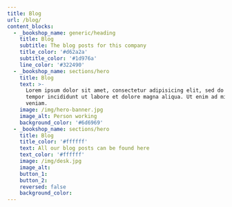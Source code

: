 ```yaml
---
title: Blog
url: /blog/
content_blocks:
  - _bookshop_name: generic/heading
    title: Blog
    subtitle: The blog posts for this company
    title_color: '#d62a2a'
    subtitle_color: '#1d976a'
    line_color: '#322490'
  - _bookshop_name: sections/hero
    title: Blog
    text: >-
      Lorem ipsum dolor sit amet, consectetur adipisicing elit, sed do eiusmod
      tempor incididunt ut labore et dolore magna aliqua. Ut enim ad minim
      veniam.
    image: /img/hero-banner.jpg
    image_alt: Person working
    background_color: '#6d6969'
  - _bookshop_name: sections/hero
    title: Blog
    title_color: '#ffffff'
    text: All our blog posts can be found here
    text_color: '#ffffff'
    image: /img/desk.jpg
    image_alt:
    button_1:
    button_2:
    reversed: false
    background_color:
---
```

